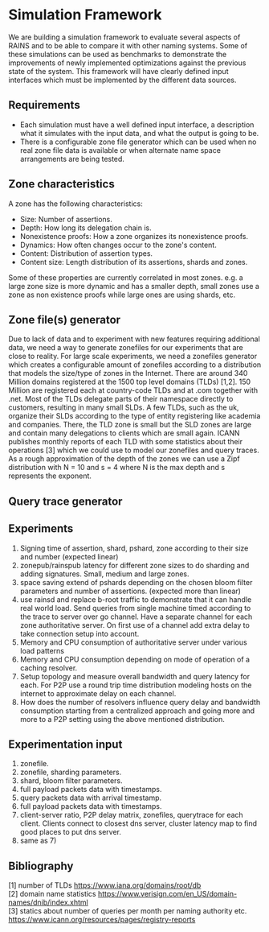 # Simulation Framework

We are building a simulation framework to evaluate several aspects of RAINS and
to be able to compare it with other naming systems. Some of these simulations
can be used as benchmarks to demonstrate the improvements of newly implemented
optimizations against the previous state of the system. This framework will have
clearly defined input interfaces which must be implemented by the different data
sources.

## Requirements

- Each simulation must have a well defined input interface, a description what
  it simulates with the input data, and what the output is going to be.
- There is a configurable zone file generator which can be used when no real
  zone file data is available or when alternate name space arrangements are
  being tested.

## Zone characteristics

A zone has the following characteristics:

- Size: Number of assertions.
- Depth: How long its delegation chain is.
- Nonexistence proofs: How a zone organizes its nonexistence proofs.
- Dynamics: How often changes occur to the zone's content.
- Content: Distribution of assertion types.
- Content size: Length distribution of its assertions, shards and zones.

Some of these properties are currently correlated in most zones. e.g. a large
zone size is more dynamic and has a smaller depth, small zones use a zone as non
existence proofs while large ones are using shards, etc.

## Zone file(s) generator

Due to lack of data and to experiment with new features requiring additional
data, we need a way to generate zonefiles for our experiments that are close to
reality. For large scale experiments, we need a zonefiles generator which
creates a configurable amount of zonefiles according to a distribution that
models the size/type of zones in the Internet. There are around 340 Million
domains registered at the 1500 top level domains (TLDs) [1,2]. 150 Million are
registered each at country-code TLDs and at .com together with .net. Most of the
TLDs delegate parts of their namespace directly to customers, resulting in many
small SLDs. A few TLDs, such as the uk, organize their SLDs according to the
type of entity registering like academia and companies. There, the TLD zone is
small but the SLD zones are large and contain many delegations to clients which
are small again. ICANN publishes monthly reports of each TLD with some
statistics about their operations [3] which we could use to model our zonefiles
and query traces. As a rough approximation of the depth of the zones we can use
a Zipf distribution with N = 10 and s = 4 where N is the max depth and s
represents the exponent.

## Query trace generator

## Experiments

1) Signing time of assertion, shard, pshard, zone according to their size and
   number (expected linear)
2) zonepub/rainspub latency for different zone sizes to do sharding and adding
   signatures. Small, medium and large zones.
3) space saving extend of pshards depending on the chosen bloom filter
   parameters and number of assertions. (expected more than linear)
4) use rainsd and replace b-root traffic to demonstrate that it can handle real
   world load. Send queries from single machine timed according to the trace to
   server over go channel. Have a separate channel for each zone authoritative
   server. On first use of a channel add extra delay to take connection setup
   into account.
5) Memory and CPU consumption of authoritative server under various load
   patterns
6) Memory and CPU consumption depending on mode of operation of a caching
   resolver.
7) Setup topology and measure overall bandwidth and query latency for each. For
   P2P use a round trip time distribution modeling hosts on the internet to
   approximate delay on each channel.
8) How does the number of resolvers influence query delay and bandwidth
   consumption starting from a centralized approach and going more and more to
   a P2P setting using the above mentioned distribution.

## Experimentation input

1) zonefile.
2) zonefile, sharding parameters.
3) shard, bloom filter parameters.
4) full payload packets data with timestamps.
5) query packets data with arrival timestamp.
6) full payload packets data with timestamps.
7) client-server ratio, P2P delay matrix, zonefiles, querytrace for each client.
   Clients connect to closest dns server, cluster latency map to find good
   places to put dns server.
8) same as 7)

## Bibliography
[1] number of TLDs https://www.iana.org/domains/root/db  
[2] domain name statistics https://www.verisign.com/en_US/domain-names/dnib/index.xhtml  
[3] statics about number of queries per month per naming authority etc. https://www.icann.org/resources/pages/registry-reports  
